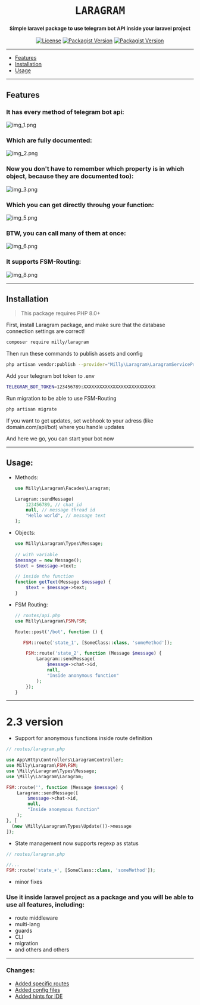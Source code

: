 <h1 align='center'><samp>LARAGRAM</samp></h1>
<h3 align='center'>
    <sup align='center'>Simple laravel package to use telegram bot API inside your laravel project</sup>

[//]: # (    <h6 align="center"><a href="">Check it out how easily you can send me a message</a></h6>)
</h3>
<p align='center'>
  <a href='https://github.com/Mirmuxsin/laragram/blob/master/license'><img alt="License" src="https://img.shields.io/github/license/mirmuxsin/laragram?color=%23fefefe&logo=github&logoColor=%23fefefe&style=flat-square"></a>
  <a href='https://packagist.org/packages/milly/laragram'><img alt="Packagist Version" src="https://img.shields.io/packagist/v/milly/laragram?color=%23fefefe&label=Laragram&logo=packagist&logoColor=%23fefefe&style=flat-square"></a>
  <a href='https://www.patreon.com/millykhamroev'><img alt="Packagist Version" src="https://img.shields.io/badge/Buy%20me%20a-coffee-%23fefefe?style=flat-square&logo=patreon&logoColor=%23fefefe"></a>
</p>

---
- [Features](#Features)
- [Installation](#Installation)
- [Usage](#Usage)
---

## Features

### It has every method of telegram bot api:
![img_1.png](img/img_1.png)

### Which are fully documented:
![img_2.png](img/img_2.png)

### Now you don't have to remember which property is in which object, because they are documented too):
![img_3.png](img/img_3.png)

### Which you can get directly throuhg your function:
![img_5.png](img/img_5.png)

### BTW, you can call many of them at once:
![img_6.png](img/img_6.png)

### It supports FSM-Routing:
![img_8.png](img/img_8.png)

---
## Installation

> This package requires PHP 8.0+

First, install Laragram package, and make sure that the database connection settings are correct!

```bash 
composer require milly/laragram
```

Then run these commands to publish assets and config

```bash
php artisan vendor:publish --provider="Milly\Laragram\LaragramServiceProvider"
```

Add your telegram bot token to .env

```bash
TELEGRAM_BOT_TOKEN=123456789:XXXXXXXXXXXXXXXXXXXXXXXXXXX
```

Run migration to be able to use FSM-Routing

```bash
php artisan migrate
```

If you want to get updates, set webhook to your adress (like domain.com/api/bot) where you handle updates

And here we go, you can start your bot now

---
## Usage:

- Methods:
    ```php
    use Milly\Laragram\Facades\Laragram;

    Laragram::sendMessage(
        123456789, // chat_id
        null, // message thread id
        "Hello world", // message text  
  );
- Objects:
    ```php
    use Milly\Laragram\Types\Message;
      
    // with variable
    $message = new Message();
    $text = $message->text;
  
    // inside the function
    function getText(Message $message) {
        $text = $message->text;
    }
    ```
- FSM Routing:
    ```php
    // routes/api.php
    use Milly\Laragram\FSM\FSM;
  
    Route::post('/bot', function () {
  
       FSM::route('state_1', [SomeClass::class, 'someMethod']);
  
        FSM::route('state_2', function (Message $message) {
            Laragram::sendMessage(
                $message->chat->id,
                null,
                "Inside anonymous function"
            );
        });
    }
    ```


---

# 2.3 version

- Support for anonymous functions inside route definition

```php
// routes/laragram.php

use App\Http\Controllers\LaragramController;
use Milly\Laragram\FSM\FSM;
use \Milly\Laragram\Types\Message;
use \Milly\Laragram\Laragram;

FSM::route('', function (Message $message) {
    Laragram::sendMessage([
        $message->chat->id,
        null,
        "Inside anonymous function"
    );
}, [
  (new \Milly\Laragram\Types\Update())->message
]);
```

- State management now supports regexp as status

```php
// routes/laragram.php

//...
FSM::route('state_+', [SomeClass::class, 'someMethod']);
```
- minor fixes

### Use it inside laravel project as a package and you will be able to use all features, including:

- route middleware
- multi-lang
- guards
- CLI
- migration
- and others and others

---

### Changes:

- [Added specific routes](https://github.com/Mirmuxsin/laragram/commit/15d8339b776a1c7f27890fa432cac23aa7625772#diff-35fbaa003e989ec8dcb1ac861c7c592e8e4bda9e121395590e86c0ff2da8bd82)
- [Added config files](https://github.com/Mirmuxsin/laragram/commit/15d8339b776a1c7f27890fa432cac23aa7625772#diff-d27544c268b9ad05a341ea07100f640cab3a646464bb7ca6652ac0e579056722)
- [Added hints for IDE](https://github.com/Mirmuxsin/laragram/commit/ed072afacdb30da40d87447d8a30e17fc54b6d8f#diff-96559060a0c25e1a9513eb0545bebd99636c5f29e02ae6101ed0061de81e7d67)
